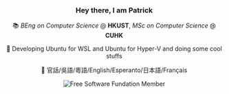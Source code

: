 <div align="center">
  
### Hey there, I am Patrick 

📚 *BEng on Computer Science* @ **HKUST**, *MSc on Computer Science* @ **CUHK**

🔭 Developing Ubuntu for WSL and Ubuntu for Hyper-V and doing some cool stuffs

💬 官話/吳語/粵語/English/Esperanto/日本語/Français

![Free Software Fundation Member](https://static.fsf.org/nosvn/associate/crm/5041715.png)

</div>


